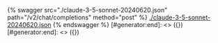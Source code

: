 [#generator:start]: <> ({ "template": "openapi" })
[#generator:start]: <> ({ "template": "openapi" })
{% swagger src="./claude-3-5-sonnet-20240620.json" path="/v2/chat/completions" method="post" %}
[./claude-3-5-sonnet-20240620.json](./claude-3-5-sonnet-20240620.json)
{% endswagger %}
[#generator:end]: <> ({})
[#generator:end]: <> ({})